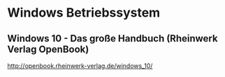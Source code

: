 # Windows Betriebssystem

## Windows 10 - Das große Handbuch (Rheinwerk Verlag OpenBook)
http://openbook.rheinwerk-verlag.de/windows_10/